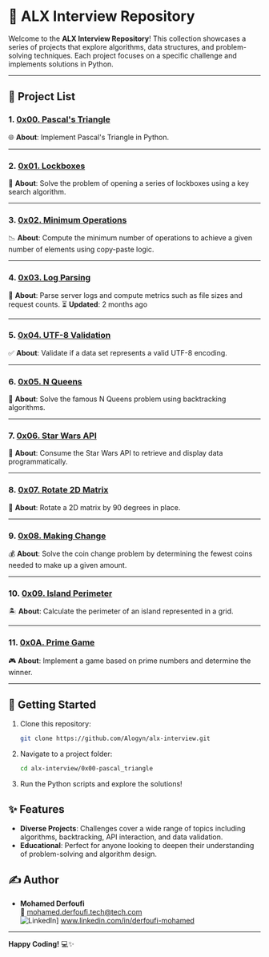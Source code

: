 # 🌟 ALX Interview Repository

Welcome to the **ALX Interview Repository**! This collection showcases a series of projects that explore algorithms, data structures, and problem-solving techniques. Each project focuses on a specific challenge and implements solutions in Python.

---

## 📂 Project List

### 1. [0x00. Pascal's Triangle](0x00-pascal_triangle)
🌐 **About**: Implement Pascal's Triangle in Python.

---

### 2. [0x01. Lockboxes](0x01-lockboxes)
🔐 **About**: Solve the problem of opening a series of lockboxes using a key search algorithm.

---

### 3. [0x02. Minimum Operations](0x02-minimum_operations)
📉 **About**: Compute the minimum number of operations to achieve a given number of elements using copy-paste logic.

---

### 4. [0x03. Log Parsing](0x03-log_parsing)
📜 **About**: Parse server logs and compute metrics such as file sizes and request counts.
⏳ **Updated**: 2 months ago

---

### 5. [0x04. UTF-8 Validation](0x04-utf8_validation)
✅ **About**: Validate if a data set represents a valid UTF-8 encoding.

---

### 6. [0x05. N Queens](0x05-nqueens)
👑 **About**: Solve the famous N Queens problem using backtracking algorithms.

---

### 7. [0x06. Star Wars API](0x06-starwars_api)
🌌 **About**: Consume the Star Wars API to retrieve and display data programmatically.

---

### 8. [0x07. Rotate 2D Matrix](0x07-rotate_2d_matrix)
🔄 **About**: Rotate a 2D matrix by 90 degrees in place.

---

### 9. [0x08. Making Change](0x08-making_change)
💰 **About**: Solve the coin change problem by determining the fewest coins needed to make up a given amount.

---

### 10. [0x09. Island Perimeter](0x09-island_perimeter)
🏝️ **About**: Calculate the perimeter of an island represented in a grid.

---

### 11. [0x0A. Prime Game](0x0A-primegame)
🎮 **About**: Implement a game based on prime numbers and determine the winner.

---

## 🚀 Getting Started
1. Clone this repository:
   ```bash
   git clone https://github.com/Alogyn/alx-interview.git
   ```
2. Navigate to a project folder:
   ```bash
   cd alx-interview/0x00-pascal_triangle
   ```
3. Run the Python scripts and explore the solutions!

## ✨ Features
- **Diverse Projects**: Challenges cover a wide range of topics including algorithms, backtracking, API interaction, and data validation.
- **Educational**: Perfect for anyone looking to deepen their understanding of problem-solving and algorithm design.

## ✍️ Author
- **Mohamed Derfoufi**  
  📧 mohamed.derfoufi.tech@tech.com   
  ![LinkedIn](https://img.shields.io/badge/LinkedIn-0A66C2?style=social&logo=linkedin)] www.linkedin.com/in/derfoufi-mohamed

---

**Happy Coding!** 💻✨
